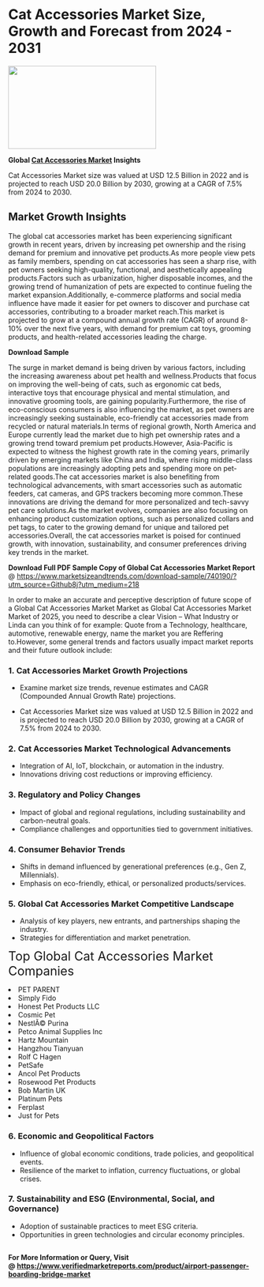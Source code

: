 <H1>Cat Accessories Market Size, Growth and Forecast from 2024 - 2031</H1><img class="aligncenter size-medium wp-image-584254" src="https://thirdeyenews.in/wp-content/uploads/2024/09/Global-Market-Research-300x168.jpeg" alt="" width="300" height="168" /><p><strong>Global&nbsp;<a href="https://www.marketsizeandtrends.com/download-sample/740190/?utm_source=Github8j?utm_medium=218">Cat Accessories Market</a> Insights</strong></p><p>Cat Accessories Market size was valued at USD 12.5 Billion in 2022 and is projected to reach USD 20.0 Billion by 2030, growing at a CAGR of 7.5% from 2024 to 2030.</p><p><h2>Market Growth Insights</h2> <p>The global cat accessories market has been experiencing significant growth in recent years, driven by increasing pet ownership and the rising demand for premium and innovative pet products.As more people view pets as family members, spending on cat accessories has seen a sharp rise, with pet owners seeking high-quality, functional, and aesthetically appealing products.Factors such as urbanization, higher disposable incomes, and the growing trend of humanization of pets are expected to continue fueling the market expansion.Additionally, e-commerce platforms and social media influence have made it easier for pet owners to discover and purchase cat accessories, contributing to a broader market reach.This market is projected to grow at a compound annual growth rate (CAGR) of around 8-10% over the next five years, with demand for premium cat toys, grooming products, and health-related accessories leading the charge.</p> <p><strong>Download Sample</strong></p> <p>The surge in market demand is being driven by various factors, including the increasing awareness about pet health and wellness.Products that focus on improving the well-being of cats, such as ergonomic cat beds, interactive toys that encourage physical and mental stimulation, and innovative grooming tools, are gaining popularity.Furthermore, the rise of eco-conscious consumers is also influencing the market, as pet owners are increasingly seeking sustainable, eco-friendly cat accessories made from recycled or natural materials.In terms of regional growth, North America and Europe currently lead the market due to high pet ownership rates and a growing trend toward premium pet products.However, Asia-Pacific is expected to witness the highest growth rate in the coming years, primarily driven by emerging markets like China and India, where rising middle-class populations are increasingly adopting pets and spending more on pet-related goods.The cat accessories market is also benefiting from technological advancements, with smart accessories such as automatic feeders, cat cameras, and GPS trackers becoming more common.These innovations are driving the demand for more personalized and tech-savvy pet care solutions.As the market evolves, companies are also focusing on enhancing product customization options, such as personalized collars and pet tags, to cater to the growing demand for unique and tailored pet accessories.Overall, the cat accessories market is poised for continued growth, with innovation, sustainability, and consumer preferences driving key trends in the market.</p> <p><span class=""><strong>Download Full PDF Sample Copy of Global Cat Accessories Market Report</strong> @ <a href="https://www.marketsizeandtrends.com/download-sample/740190/?utm_source=Github8j?utm_medium=218" target="_blank">https://www.marketsizeandtrends.com/download-sample/740190/?utm_source=Github8j?utm_medium=218</a></span></p><p>In order to make an accurate and perceptive description of future scope of a Global&nbsp;Cat Accessories Market Market as Global&nbsp;Cat Accessories Market Market of 2025, you need to describe a clear Vision &ndash; What Industry or Linda can you think of for example: Quote from a Technology, healthcare, automotive, renewable energy, name the market you are Reffering to.However, some general trends and factors usually impact market reports and their future outlook include:</p><h3>1.&nbsp;<strong>Cat Accessories Market Growth Projections</strong></h3><ul><li>Examine market size trends, revenue estimates and CAGR (Compounded Annual Growth Rate) projections.</li><li><p>Cat Accessories Market size was valued at USD 12.5 Billion in 2022 and is projected to reach USD 20.0 Billion by 2030, growing at a CAGR of 7.5% from 2024 to 2030.</p></li></ul><h3>2.&nbsp;<strong>Cat Accessories Market Technological Advancements</strong></h3><ul><li>Integration of AI, IoT, blockchain, or automation in the industry.</li><li>Innovations driving cost reductions or improving efficiency.</li></ul><h3>3.&nbsp;<strong>Regulatory and Policy Changes</strong></h3><ul><li>Impact of global and regional regulations, including sustainability and carbon-neutral goals.</li><li>Compliance challenges and opportunities tied to government initiatives.</li></ul><h3>4.&nbsp;<strong>Consumer Behavior Trends</strong></h3><ul><li>Shifts in demand influenced by generational preferences (e.g., Gen Z, Millennials).</li><li>Emphasis on eco-friendly, ethical, or personalized products/services.</li></ul><h3>5.&nbsp;<strong>Global Cat Accessories Market Competitive Landscape</strong></h3><ul><li>Analysis of key players, new entrants, and partnerships shaping the industry.</li><li>Strategies for differentiation and market penetration.</li></ul><p data-pm-slice="1 1 []"><span style="color: inherit; font-family: inherit; font-size: 25px;">Top Global Cat Accessories Market Companies</span></p><div class="" data-test-id=""><p><li>PET PARENT</li><li> Simply Fido</li><li> Honest Pet Products LLC</li><li> Cosmic Pet</li><li> NestlÃ© Purina</li><li> Petco Animal Supplies Inc</li><li> Hartz Mountain</li><li> Hangzhou Tianyuan</li><li> Rolf C Hagen</li><li> PetSafe</li><li> Ancol Pet Products</li><li> Rosewood Pet Products</li><li> Bob Martin UK</li><li> Platinum Pets</li><li> Ferplast</li><li> Just for Pets</li></p></div><h3>6.&nbsp;<strong>Economic and Geopolitical Factors</strong></h3><ul><li>Influence of global economic conditions, trade policies, and geopolitical events.</li><li>Resilience of the market to inflation, currency fluctuations, or global crises.</li></ul><h3>7.&nbsp;<strong>Sustainability and ESG (Environmental, Social, and Governance)</strong></h3><ul><li>Adoption of sustainable practices to meet ESG criteria.</li><li>Opportunities in green technologies and circular economy principles.</li></ul><h2><strong style="font-size: 14px;">For More Information or Query, Visit @&nbsp;</strong><a style="background-color: #ffffff; font-size: 14px;" href="https://www.marketsizeandtrends.com/report/cat-accessories-market/" target="_blank">https://www.verifiedmarketreports.com/product/airport-passenger-boarding-bridge-market</a></h2>